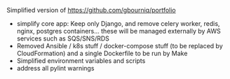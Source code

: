Simplified version of https://github.com/gbourniq/portfolio


- simplify core app: Keep only Django, and remove celery worker, redis, nginx, postgres containers... these will be managed externally by AWS services such as SQS/SNS/RDS
- Removed Ansible / k8s stuff / docker-compose stuff (to be replaced by CloudFormation) and a single Dockerfile to be run by Make
- Simplified environment variables and scripts
- address all pylint warnings